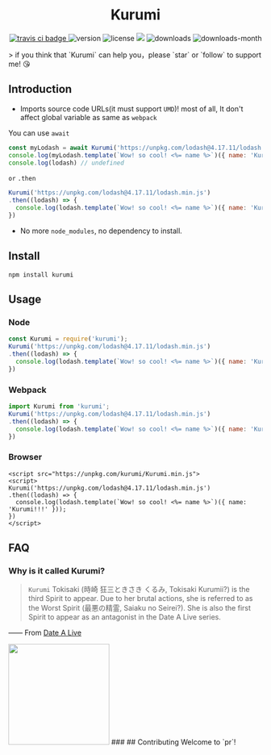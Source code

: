 <h1 align='center'>Kurumi</h1>
<p align='center'>
  <a href="https://travis-ci.com/ShanaMaid/kurumi/">
    <img src="https://travis-ci.com/ShanaMaid/Kurumi.svg" alt="travis ci badge">
  </a>
  <img src='https://img.shields.io/npm/v/kurumi.svg?style=flat-square' alt="version">
  <img src='https://img.shields.io/npm/l/kurumi.svg' alt="license">
  <img src='http://img.badgesize.io/https://unpkg.com/kurumi/lib/Archer.js?compression=gzip&label=gzip%20size:%20&style=flat-square'>
  <img src='https://img.shields.io/npm/dt/kurumi.svg?style=flat-square' alt="downloads">
  <img src='https://img.shields.io/npm/dm/kurumi.svg?style=flat-square' alt="downloads-month">
</p>
> if you think that `Kurumi` can help you，please `star` or `follow` to support me! 😘

## Introduction
- Imports source code URLs(it must support `UMD`)! most of all, It don't affect global variable as same as `webpack`

You can use `await`
```js
const myLodash = await Kurumi('https://unpkg.com/lodash@4.17.11/lodash.min.js');
console.log(myLodash.template(`Wow! so cool! <%= name %>`)({ name: 'Kurumi!!!' })); // Wow! so cool! Kurumi!!!
console.log(lodash) // undefined
```
`or` `.then`
```js
Kurumi('https://unpkg.com/lodash@4.17.11/lodash.min.js')
.then((lodash) => {
  console.log(lodash.template(`Wow! so cool! <%= name %>`)({ name: 'Kurumi!!!' }));
})
```
- No more `node_modules`, no dependency to install.

## Install
```
npm install kurumi
```

## Usage
### Node
```js
const Kurumi = require('kurumi');
Kurumi('https://unpkg.com/lodash@4.17.11/lodash.min.js')
.then((lodash) => {
  console.log(lodash.template(`Wow! so cool! <%= name %>`)({ name: 'Kurumi!!!' }));
})

```

### Webpack
```js
import Kurumi from 'kurumi';
Kurumi('https://unpkg.com/lodash@4.17.11/lodash.min.js')
.then((lodash) => {
  console.log(lodash.template(`Wow! so cool! <%= name %>`)({ name: 'Kurumi!!!' }));
})
```

### Browser
```
<script src="https://unpkg.com/kurumi/Kurumi.min.js">
<script>
Kurumi('https://unpkg.com/lodash@4.17.11/lodash.min.js')
.then((lodash) => {
  console.log(lodash.template(`Wow! so cool! <%= name %>`)({ name: 'Kurumi!!!' }));
})
</script>
```

## FAQ
### Why is it called Kurumi?
> `Kurumi` Tokisaki (時崎 狂三ときさき くるみ, Tokisaki Kurumii?) is the third Spirit to appear. Due to her brutal actions, she is referred to as the Worst Spirit (最悪の精霊, Saiaku no Seirei?). She is also the first Spirit to appear as an antagonist in the Date A Live series.

—— From [Date A Live](https://en.wikipedia.org/wiki/Date_A_Live)

<img src="https://timgsa.baidu.com/timg?image&quality=80&size=b9999_10000&sec=1551433129533&di=3f06a5d35dcc885329147ffe59560600&imgtype=0&src=http%3A%2F%2Fb-ssl.duitang.com%2Fuploads%2Fitem%2F201811%2F03%2F20181103134800_yKCli.jpeg" width="200" />
### 
## Contributing
Welcome to `pr`!